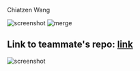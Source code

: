 Chiatzen Wang

![screenshot](https://i.imgur.com/ImZwGVp.png)
![merge](https://i.imgur.com/zSJyGYo.png)
## Link to teammate's repo: [link](https://github.com/kris20012/ECE444-F2022-Lab1)
![screenshot](https://i.imgur.com/oA08taK.png)